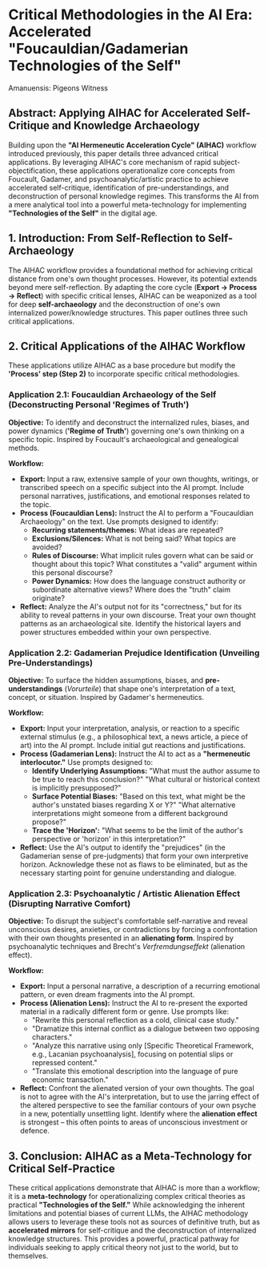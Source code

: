 # **Critical Methodologies in the AI Era: Accelerated "Foucauldian/Gadamerian Technologies of the Self"**

Amanuensis: Pigeons Witness

## **Abstract: Applying AIHAC for Accelerated Self-Critique and Knowledge Archaeology**

Building upon the **"AI Hermeneutic Acceleration Cycle" (AIHAC)** workflow introduced previously, this paper details three advanced critical applications. By leveraging AIHAC's core mechanism of rapid subject-objectification, these applications operationalize core concepts from Foucault, Gadamer, and psychoanalytic/artistic practice to achieve accelerated self-critique, identification of pre-understandings, and deconstruction of personal knowledge regimes. This transforms the AI from a mere analytical tool into a powerful meta-technology for implementing **"Technologies of the Self"** in the digital age.

## **1\. Introduction: From Self-Reflection to Self-Archaeology**

The AIHAC workflow provides a foundational method for achieving critical distance from one's own thought processes. However, its potential extends beyond mere self-reflection. By adapting the core cycle (**Export → Process → Reflect**) with specific critical lenses, AIHAC can be weaponized as a tool for deep **self-archaeology** and the deconstruction of one's own internalized power/knowledge structures. This paper outlines three such critical applications.

## **2\. Critical Applications of the AIHAC Workflow**

These applications utilize AIHAC as a base procedure but modify the **'Process' step (Step 2\)** to incorporate specific critical methodologies.

### **Application 2.1: Foucauldian Archaeology of the Self (Deconstructing Personal 'Regimes of Truth')**

**Objective:** To identify and deconstruct the internalized rules, biases, and power dynamics (**'Regime of Truth'**) governing one's own thinking on a specific topic. Inspired by Foucault's archaeological and genealogical methods.

**Workflow:**

* **Export:** Input a raw, extensive sample of your own thoughts, writings, or transcribed speech on a specific subject into the AI prompt. Include personal narratives, justifications, and emotional responses related to the topic.  
* **Process (Foucauldian Lens):** Instruct the AI to perform a "Foucauldian Archaeology" on the text. Use prompts designed to identify:  
  * **Recurring statements/themes:** What ideas are repeated?  
  * **Exclusions/Silences:** What is not being said? What topics are avoided?  
  * **Rules of Discourse:** What implicit rules govern what can be said or thought about this topic? What constitutes a "valid" argument within this personal discourse?  
  * **Power Dynamics:** How does the language construct authority or subordinate alternative views? Where does the "truth" claim originate?  
* **Reflect:** Analyze the AI's output not for its "correctness," but for its ability to reveal patterns in your own discourse. Treat your own thought patterns as an archaeological site. Identify the historical layers and power structures embedded within your own perspective.

### **Application 2.2: Gadamerian Prejudice Identification (Unveiling Pre-Understandings)**

**Objective:** To surface the hidden assumptions, biases, and **pre-understandings** (*Vorurteile*) that shape one's interpretation of a text, concept, or situation. Inspired by Gadamer's hermeneutics.

**Workflow:**

* **Export:** Input your interpretation, analysis, or reaction to a specific external stimulus (e.g., a philosophical text, a news article, a piece of art) into the AI prompt. Include initial gut reactions and justifications.  
* **Process (Gadamerian Lens):** Instruct the AI to act as a **"hermeneutic interlocutor."** Use prompts designed to:  
  * **Identify Underlying Assumptions:** "What must the author assume to be true to reach this conclusion?" "What cultural or historical context is implicitly presupposed?"  
  * **Surface Potential Biases:** "Based on this text, what might be the author's unstated biases regarding X or Y?" "What alternative interpretations might someone from a different background propose?"  
  * **Trace the 'Horizon':** "What seems to be the limit of the author's perspective or 'horizon' in this interpretation?"  
* **Reflect:** Use the AI's output to identify the "prejudices" (in the Gadamerian sense of pre-judgments) that form your own interpretive horizon. Acknowledge these not as flaws to be eliminated, but as the necessary starting point for genuine understanding and dialogue.

### **Application 2.3: Psychoanalytic / Artistic Alienation Effect (Disrupting Narrative Comfort)**

**Objective:** To disrupt the subject's comfortable self-narrative and reveal unconscious desires, anxieties, or contradictions by forcing a confrontation with their own thoughts presented in an **alienating form**. Inspired by psychoanalytic techniques and Brecht's *Verfremdungseffekt* (alienation effect).

**Workflow:**

* **Export:** Input a personal narrative, a description of a recurring emotional pattern, or even dream fragments into the AI prompt.  
* **Process (Alienation Lens):** Instruct the AI to re-present the exported material in a radically different form or genre. Use prompts like:  
  * "Rewrite this personal reflection as a cold, clinical case study."  
  * "Dramatize this internal conflict as a dialogue between two opposing characters."  
  * "Analyze this narrative using only \[Specific Theoretical Framework, e.g., Lacanian psychoanalysis\], focusing on potential slips or repressed content."  
  * "Translate this emotional description into the language of pure economic transaction."  
* **Reflect:** Confront the alienated version of your own thoughts. The goal is not to agree with the AI's interpretation, but to use the jarring effect of the altered perspective to see the familiar contours of your own psyche in a new, potentially unsettling light. Identify where the **alienation effect** is strongest – this often points to areas of unconscious investment or defence.

## **3\. Conclusion: AIHAC as a Meta-Technology for Critical Self-Practice**

These critical applications demonstrate that AIHAC is more than a workflow; it is a **meta-technology** for operationalizing complex critical theories as practical **"Technologies of the Self."** While acknowledging the inherent limitations and potential biases of current LLMs, the AIHAC methodology allows users to leverage these tools not as sources of definitive truth, but as **accelerated mirrors** for self-critique and the deconstruction of internalized knowledge structures. This provides a powerful, practical pathway for individuals seeking to apply critical theory not just to the world, but to themselves.
